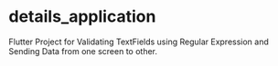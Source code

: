 # details_application

Flutter Project for Validating TextFields using Regular Expression and Sending Data from one screen to other.

